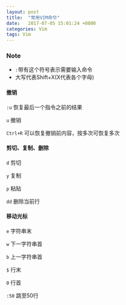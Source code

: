 ```yaml
---
layout: post
title:  "常用VIM命令"
date:   2017-07-05 15:01:24 +0800
categories: Vim
tags: Vim
---
```


### Note

- `:`带有这个符号表示需要输入命令
- 大写代表Shift+X(X代表各个字母)


#### 撤销
`:u` 恢复最后一个指令之前的结果

`u` 撤销

`Ctrl+R` 可以恢复撤销前内容，按多次可恢复多次

#### 剪切、复制、删除
`d` 剪切

`y` 复制

`p` 粘贴

`dd` 删除当前行

#### 移动光标
`e` 字符串末

`w` 下一字符串首

`b` 上一字符串首

`$` 行末

`0` 行首

`:50` 跳至50行
